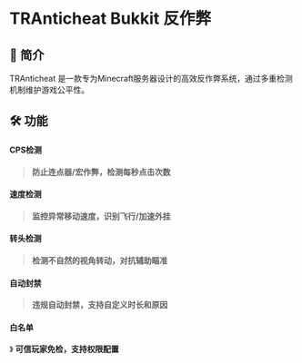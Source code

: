 # TRAnticheat Bukkit 反作弊
## 📖 简介
TRAnticheat 是一款专为Minecraft服务器设计的高效反作弊系统，通过多重检测机制维护游戏公平性。
## 🛠️ 功能
#### CPS检测
> **防止连点器/宏作弊，检测每秒点击次数**

#### 速度检测
> **监控异常移动速度，识别飞行/加速外挂**

#### 转头检测
> **检测不自然的视角转动，对抗辅助瞄准**

#### 自动封禁
> **违规自动封禁，支持自定义时长和原因**

#### 白名单
》 **可信玩家免检，支持权限配置**
